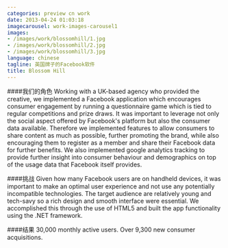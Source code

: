 ```yaml
---
categories: preview cn work
date: 2013-04-24 01:03:18
imagecarousel: work-images-carousel1
images:
- /images/work/blossomhill/1.jpg
- /images/work/blossomhill/2.jpg
- /images/work/blossomhill/3.jpg
language: chinese
tagline: 英国牌子的Facebook软件
title: Blossom Hill
---
```


####我们的角色
Working with a UK-based agency who provided the creative, we implemented a Facebook application which encourages consumer engagement by running a questionnaire game which is tied to regular competitions and prize draws. It was important to leverage not only the social aspect offered by Facebook's platform but also the consumer data available. Therefore we implemented features to allow consumers to share content as much as possible, further promoting the brand, while also encouraging them to register as a member and share their Facebook data for further benefits. We also implemented google analytics tracking to provide further insight into consumer behaviour and demographics on top of the usage data that Facebook itself provides.

####挑战
Given how many Facebook users are on handheld devices, it was important to make an optimal user experience and not use any potentially incompatible technologies. The target audience are relatively young and tech-savy so a rich design and smooth interface were essential. We accomplished this through the use of HTML5 and built the app functionality using the .NET framework.

####结果
30,000 monthly active users. Over 9,300 new consumer acquisitions.